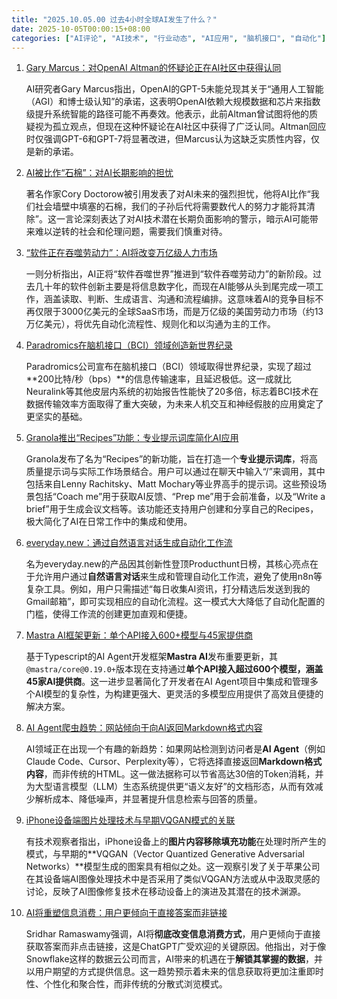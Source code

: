 ```yaml
---
title: "2025.10.05.00 过去4小时全球AI发生了什么？"
date: 2025-10-05T00:00:15+08:00
categories: ["AI评论", "AI技术", "行业动态", "AI应用", "脑机接口", "自动化"]
---
```


1.  [Gary Marcus：对OpenAI Altman的怀疑论正在AI社区中获得认同](https://x.com/GaryMarcus/status/1974492710703665659)

    AI研究者Gary Marcus指出，OpenAI的GPT-5未能兑现其关于“通用人工智能（AGI）和博士级认知”的承诺，这表明OpenAI依赖大规模数据和芯片来指数级提升系统智能的路径可能不再奏效。他表示，此前Altman曾试图将他的质疑视为孤立观点，但现在这种怀疑论在AI社区中获得了广泛认同。Altman回应时仅强调GPT-6和GPT-7将显著改进，但Marcus认为这缺乏实质性内容，仅是新的承诺。

2.  [AI被比作“石棉”：对AI长期影响的担忧](https://x.com/GaryMarcus/status/1974463227200426158)

    著名作家Cory Doctorow被引用发表了对AI未来的强烈担忧，他将AI比作“我们社会墙壁中填塞的石棉，我们的子孙后代将需要数代人的努力才能将其清除”。这一言论深刻表达了对AI技术潜在长期负面影响的警示，暗示AI可能带来难以逆转的社会和伦理问题，需要我们慎重对待。

3.  [“软件正在吞噬劳动力”：AI将改变万亿级人力市场](https://x.com/imxiaohu/status/1974479695900201104)

    一则分析指出，AI正将“软件吞噬世界”推进到“软件吞噬劳动力”的新阶段。过去几十年的软件创新主要是将信息数字化，而现在AI能够从头到尾完成一项工作，涵盖读取、判断、生成语言、沟通和流程编排。这意味着AI的竞争目标不再仅限于3000亿美元的全球SaaS市场，而是万亿级的美国劳动力市场（约13万亿美元），将优先自动化流程性、规则化和以沟通为主的工作。

4.  [Paradromics在脑机接口（BCI）领域创造新世界纪录](https://x.com/PeterDiamandis/status/1974465973941051598)

    Paradromics公司宣布在脑机接口（BCI）领域取得世界纪录，实现了超过**200比特/秒（bps）**的信息传输速率，且延迟极低。这一成就比Neuralink等其他皮层内系统的初始报告性能快了20多倍，标志着BCI技术在数据传输效率方面取得了重大突破，为未来人机交互和神经假肢的应用奠定了更坚实的基础。

5.  [Granola推出“Recipes”功能：专业提示词库简化AI应用](https://x.com/vista8/status/1974466703947174272)

    Granola发布了名为“Recipes”的新功能，旨在打造一个**专业提示词库**，将高质量提示词与实际工作场景结合。用户可以通过在聊天中输入“/”来调用，其中包括来自Lenny Rachitsky、Matt Mochary等业界高手的提示词。这些预设场景包括“Coach me”用于获取AI反馈、“Prep me”用于会前准备，以及“Write a brief”用于生成会议文档等。该功能还支持用户创建和分享自己的Recipes，极大简化了AI在日常工作中的集成和使用。

6.  [everyday.new：通过自然语言对话生成自动化工作流](https://x.com/vista8/status/1974464959695495588)

    名为everyday.new的产品因其创新性登顶Producthunt日榜，其核心亮点在于允许用户通过**自然语言对话**来生成和管理自动化工作流，避免了使用n8n等复杂工具。例如，用户只需描述“每日收集AI资讯，打分精选后发送到我的Gmail邮箱”，即可实现相应的自动化流程。这一模式大大降低了自动化配置的门槛，使得工作流的创建更加直观和便捷。

7.  [Mastra AI框架更新：单个API接入600+模型与45家提供商](https://x.com/vista8/status/1974461494067929555)

    基于Typescript的AI Agent开发框架**Mastra AI**发布重要更新，其`@mastra/core@0.19.0+`版本现在支持通过**单个API接入超过600个模型，涵盖45家AI提供商**。这一进步显著简化了开发者在AI Agent项目中集成和管理多个AI模型的复杂性，为构建更强大、更灵活的多模型应用提供了高效且便捷的解决方案。

8.  [AI Agent爬虫趋势：网站倾向于向AI返回Markdown格式内容](https://x.com/vista8/status/1974460320514285663)

    AI领域正在出现一个有趣的新趋势：如果网站检测到访问者是**AI Agent**（例如Claude Code、Cursor、Perplexity等），它将选择直接返回**Markdown格式内容**，而非传统的HTML。这一做法据称可以节省高达30倍的Token消耗，并为大型语言模型（LLM）生态系统提供更“语义友好”的文档形态，从而有效减少解析成本、降低噪声，并显著提升信息检索与回答的质量。

9.  [iPhone设备端图片处理技术与早期VQGAN模式的关联](https://x.com/mervenoyann/status/1974481802971554177)

    有技术观察者指出，iPhone设备上的**图片内容移除填充功能**在处理时所产生的模式，与早期的**VQGAN（Vector Quantized Generative Adversarial Networks）**模型生成的图案具有相似之处。这一观察引发了关于苹果公司在其设备端AI图像处理技术中是否采用了类似VQGAN方法或从中汲取灵感的讨论，反映了AI图像修复技术在移动设备上的演进及其潜在的技术渊源。

10. [AI将重塑信息消费：用户更倾向于直接答案而非链接](https://x.com/saranormous/status/1974458123034534326)

    Sridhar Ramaswamy强调，AI将**彻底改变信息消费方式**，用户更倾向于直接获取答案而非点击链接，这是ChatGPT广受欢迎的关键原因。他指出，对于像Snowflake这样的数据云公司而言，AI带来的机遇在于**解锁其掌握的数据**，并以用户期望的方式提供信息。这一趋势预示着未来的信息获取将更加注重即时性、个性化和聚合性，而非传统的分散式浏览模式。